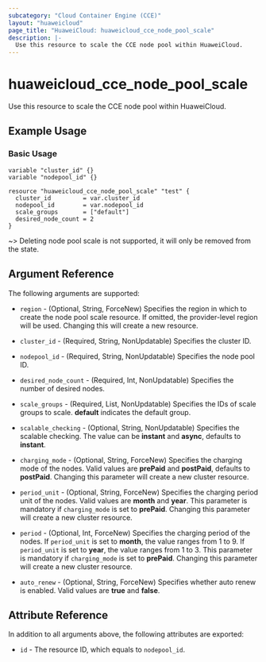 ```yaml
---
subcategory: "Cloud Container Engine (CCE)"
layout: "huaweicloud"
page_title: "HuaweiCloud: huaweicloud_cce_node_pool_scale"
description: |-
  Use this resource to scale the CCE node pool within HuaweiCloud.
---
```


# huaweicloud_cce_node_pool_scale

Use this resource to scale the CCE node pool within HuaweiCloud.

## Example Usage

### Basic Usage

```hcl
variable "cluster_id" {}
variable "nodepool_id" {}

resource "huaweicloud_cce_node_pool_scale" "test" {
  cluster_id         = var.cluster_id
  nodepool_id        = var.nodepool_id
  scale_groups       = ["default"]
  desired_node_count = 2
}
```

~> Deleting node pool scale is not supported, it will only be removed from the state.

## Argument Reference

The following arguments are supported:

* `region` - (Optional, String, ForceNew) Specifies the region in which to create the node pool scale resource.
  If omitted, the provider-level region will be used. Changing this will create a new resource.

* `cluster_id` - (Required, String, NonUpdatable) Specifies the cluster ID.

* `nodepool_id` - (Required, String, NonUpdatable) Specifies the node pool ID.

* `desired_node_count` - (Required, Int, NonUpdatable) Specifies the number of desired nodes.

* `scale_groups` - (Required, List, NonUpdatable) Specifies the IDs of scale groups to scale.
  **default** indicates the default group.

* `scalable_checking` - (Optional, String, NonUpdatable) Specifies the scalable checking.
  The value can be **instant** and **async**, defaults to **instant**.

* `charging_mode` - (Optional, String, ForceNew) Specifies the charging mode of the nodes.
  Valid values are **prePaid** and **postPaid**, defaults to **postPaid**.
  Changing this parameter will create a new cluster resource.

* `period_unit` - (Optional, String, ForceNew) Specifies the charging period unit of the nodes.
  Valid values are **month** and **year**. This parameter is mandatory if `charging_mode` is set to **prePaid**.
  Changing this parameter will create a new cluster resource.

* `period` - (Optional, Int, ForceNew) Specifies the charging period of the nodes.
  If `period_unit` is set to **month**, the value ranges from 1 to 9.
  If `period_unit` is set to **year**, the value ranges from 1 to 3.
  This parameter is mandatory if `charging_mode` is set to **prePaid**.
  Changing this parameter will create a new cluster resource.

* `auto_renew` - (Optional, String, ForceNew) Specifies whether auto renew is enabled. Valid values are **true** and **false**.

## Attribute Reference

In addition to all arguments above, the following attributes are exported:

* `id` - The resource ID, which equals to `nodepool_id`.
